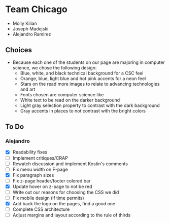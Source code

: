 # Team Chicago
- Molly Kilian
- Joseph Madejski
- Alejandro Ramirez

## Choices
- Because each one of the students on our page are majoring in computer science, we chose the following design:
	- Blue, white, and black technical background for a CSC feel
	- Orange, blue, light blue and hot pink accents for a neon feel
	- Stars on the read more images to relate to advancing technologies and art
	- Fonts chosen are computer science like
	- White text to be read on the darker background
	- Light gray selection property to contrast with the dark background
	- Gray accents in places to not contrast with the bright colors

## To Do
### Alejandro
- [x] Readability fixes
- [ ] Implement critiques/CRAP
- [ ] Rewatch discussion and implement Kostin's comments
- [ ] Fix menu width on F-page
- [x] Fix paragraph sizes
- [ ] Fix z-page header/footer colored bar
- [x] Update hover on z-page to not be red
- [ ] Write out our reasons for choosing the CSS we did
- [ ] Fix mobile design (if time permits)
- [x] Add back the logo on the pages, find a good one
- [ ] Complete CSS architecture
- [ ] Adjust margins and layout according to the rule of thirds
